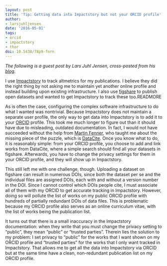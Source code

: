 ```yaml
---
layout: post
title: 'Tip: Getting data into Impactstory but not your ORCID profile'
author: 
- larsjuhljensen
date: '2016-05-01'
tags:
- orcid
- impactstory
- thor
doi: 10.5438/78p9-fnrn
---
```

*The following is a guest post by Lars Juhl Jensen, cross-posted from his [blog](https://larsjuhljensen.wordpress.com/2016/05/01/tip-getting-data-into-impactstory-but-not-your-orcid-profile/).*

I use [Impactstory](http://impactstory.org/) to track altmetrics for my publications. I believe they did the right thing by not asking me to maintain yet another online profile and instead building upon existing infrastructure. I also use [figshare](http://figshare.com/) to publish open datasets and wanted to get Impactstory to track these too.READMORE

As is often the case, configuring the complex software infrastructure to do what I wanted was nontrivial. Because Impactstory does not maintain a separate user profile, the only way to get data into Impactstory is to add it to your [ORCID](http://orcid.org/) profile. This took me much longer to figure out than it should have due to misleading, outdated documentation. In fact, I would not have succeeded without the help from [Martin Fenner](http://orcid.org/0000-0003-1419-2405), who taught me about the missing piece of the puzzle, which is [DataCite](http://www.datacite.org/). Once you know what to do, it is reasonably simple: from your ORCID profile, you choose to add and link works from DataCite, where a simple search should find all your datasets in figshare. Afterwards, you have to change the privacy settings for them in your ORCID profile, and they will show up in Impactstory.

This still left me with one challenge, though. Uploading a dataset on figshare can result in numerous DOIs, since both the dataset per se and the individual files are assigned DOIs, each with and without a version number in the DOI. Since I cannot control which DOIs people cite, I must associate all of them with my ORCID to get accurate tracking in Impactstory. However, doing so will pollute the list of works on my public ORCID profile with hundreds of partially redundant DOIs of data files. This is problematic because my ORCID profile also serves as an online curriculum vitae, with the list of works being the publication list.

It turns out that there is a small inaccuracy in the Impactstory documentation: when they write that you must change the privacy setting to “public”, they mean “public” or “trusted parties”. Therein lies the solution to my problem: I set privacy to “public” for the works that I want shown on my ORCID profile and “trusted parties” for the works that I only want tracked in Impactstory. That allows me to get all the data into Impactstory via ORCID but at the same time have a clean, non-redundant publication list on my ORCID profile.
